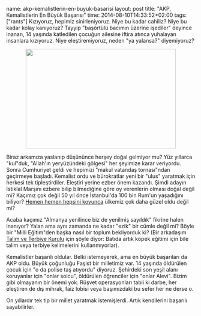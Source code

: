 name: akp-kemalistlerin-en-buyuk-basarisi
layout: post
title: "AKP, Kemalistlerin En Büyük Başarısı"
time: 2014-08-10T14:33:52+02:00
tags: ["rants"]
Kızıyoruz, hepimiz sinirleniyoruz. Niye bu kadar cahiliz? Niye bu kadar kolay kanıyoruz? Tayyip "başörtülü bacımın üzerine işediler" deyince inanan, 14 yaşında katledilen çocuğun ailesine iftira atınca yuhalayan insanlara kızıyoruz. Niye eleştiremiyoruz, neden "ya yalansa?" diyemiyoruz?

<a href="https://picasaweb.google.com/lh/photo/e5axki3B9fGnHmqXYheImPyZMD2EXa6dWc_79gKSrh4?feat=embedwebsite" style="text-align:center; display:block;"><img src="https://lh3.googleusercontent.com/-zSez1jgjiJU/U-dq6fryGeI/AAAAAAAACsM/jCMLRFgkHhY/s400/63655.jpg" height="265" width="400" /></a>

Biraz arkamıza yaslanıp düşününce herşey doğal gelmiyor mu? Yüz yıllarca "kul"duk, "Allah'ın yeryüzündeki gölgesi" her şeyimize karar veriyordu. Sonra Cumhuriyet geldi ve hepimizi "makul vatandaş tornası"ndan geçirmeye başladı. Kemalist ordu ve bürokratlar yeni bir "ulus" yaratmak için herkesi tek tipleştirdiler. Eleştiri yerine ezber önem kazandı. Şimdi adayın İstiklal Marşını ezbere bilip bilmediğine göre oy verenlerin olması doğal değil mi? Kaçımız çok değil 50 yıl önce İstanbul'da 100 bin Rum'un yaşadığını biliyor? <a href="https://picasaweb.google.com/112756778055196275739/67EylulOlaylar02#5476053561105802994">Hemen hemen hepsini kovunca</a> ülkemiz çok daha güzel oldu değil mi?

Acaba kaçımız "Almanya yenilince biz de yenilmiş sayıldık" fikrine halen inanıyor? Yalan ama aynı zamanda ne kadar "ezik" bir cümle değil mi? Böyle bir "Milli Eğitim"den başka nasıl bir toplum bekliyorduk ki? (Bir arkadaşım <a href="http://ttkb.meb.gov.tr/">Talim ve Terbiye Kurulu</a> için şöyle diyor: Batıda artık köpek eğitimi için bile talim veya terbiye kelimelerini kullanmıyorlar).

Kemalistler başarılı oldular. Belki istemeyerek, ama en büyük başarıları da AKP oldu. Büyük çoğunluğu Faşist bir milletimiz var. 14 yaşında öldürülen çocuk için "o da polise taş atıyordu" diyoruz. Şehirdeki son yeşil alanı koruyanlar için "onlar solcu", öldürülen öğrenciler için "onlar Alevi". Bizim gibi olmayanın bir önemi yok. Rüşvet operasyonları tabii ki darbe, her eleştiren de dış mihrak, faiz lobisi veya başımızdaki bu sefer her ne derse o.

On yıllardır tek tip bir millet yaratmak istemişlerdi. Artık kendilerini başarılı sayabilirler.
